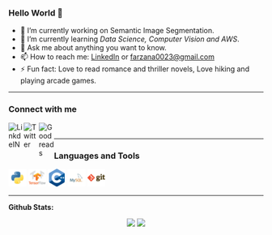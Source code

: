 ### Hello World 👋

- 🔭 I’m currently working on Semantic Image Segmentation.
- 🌱 I’m currently learning _Data Science, Computer Vision and AWS_.
- 💬 Ask me about anything you want to know.
- 📫 How to reach me: <a href="https://www.linkedin.com/in/farzana-eva/">LinkedIn</a> or farzana0023@gmail.com
- ⚡ Fun fact: Love to read romance and thriller novels, Love hiking and playing arcade games. 

---
### Connect with me
<a target="_blank" href="https://www.linkedin.com/in/farzana-eva/">
  <img align="left" alt="LinkdeIN" width="30px" src="https://github.com/TheDudeThatCode/TheDudeThatCode/blob/master/Assets/Linkedin.svg" />
</a>
<a target="_blank" href="https://twitter.com/IamFarZanaEva">
  <img align="left" alt="Twitter" width="30px" src="https://github.com/TheDudeThatCode/TheDudeThatCode/blob/master/Assets/Twitter.svg" />
</a>
<a target="_blank" href="https://www.goodreads.com/farzana_eva">
  <img align="left" alt="Goodreads" width="30px" src="https://github.com/paulrobertlloyd/socialmediaicons/blob/main/goodreads-32x32.png" />
</a>
<br />

---
### Languages and Tools
<code><img height="35" src="https://raw.githubusercontent.com/github/explore/80688e429a7d4ef2fca1e82350fe8e3517d3494d/topics/python/python.png"></code>
<code><img height="35" src="https://raw.githubusercontent.com/github/explore/80688e429a7d4ef2fca1e82350fe8e3517d3494d/topics/tensorflow/tensorflow.png"></code>
<code><img height="35" src="https://raw.githubusercontent.com/github/explore/80688e429a7d4ef2fca1e82350fe8e3517d3494d/topics/cpp/cpp.png"></code>
<code><img height="35" src="https://raw.githubusercontent.com/github/explore/80688e429a7d4ef2fca1e82350fe8e3517d3494d/topics/mysql/mysql.png"></code>
<code><img height="35" src="https://raw.githubusercontent.com/github/explore/80688e429a7d4ef2fca1e82350fe8e3517d3494d/topics/git/git.png"></code>

---
**Github Stats:**

<p align="center">
  
  <img src="https://github-readme-stats.vercel.app/api?username=FarzanaEva&hide=stars&show_icons=true&theme=dracula&line_height=32">
  <img src="https://github-readme-stats.vercel.app/api/top-langs/?username=FarzanaEva&count_private=true&theme=dracula&langs_count=3">
</p>

<br/>

<!--
**FarzanaEva/FarzanaEva** is a ✨ _special_ ✨ repository because its `README.md` (this file) appears on your GitHub profile.

Here are some ideas to get you started:

- 🔭 I’m currently working on 
- 🌱 I’m currently learning 
- 💬 Ask me about 
- 📫 How to reach me: 
- ⚡ Fun fact: 
-->
